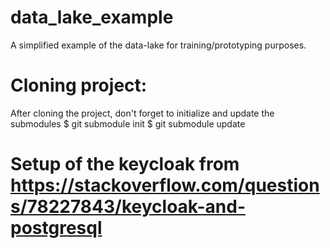 # data_lake_example
A simplified example of the data-lake for training/prototyping purposes.

# Cloning project:
After cloning the project, don't forget to initialize and update the submodules
$ git submodule init
$ git submodule update

# Setup of the keycloak from https://stackoverflow.com/questions/78227843/keycloak-and-postgresql
